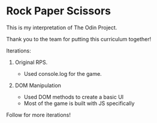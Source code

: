 # Rock Paper Scissors

This is my interpretation of The Odin Project.

Thank you to the team for putting this curriculum together!

Iterations:

1. Original RPS.
   - Used console.log for the game.

2. DOM Manipulation
   - Used DOM methods to create a basic UI
   - Most of the game is built with JS specifically

Follow for more iterations!
